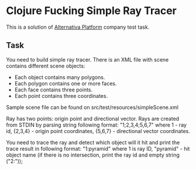 Clojure Fucking Simple Ray Tracer
=========================
This is a solution of [Alternativa Platform](http://alternativaplatform.com) company test task.

Task
----

You need to build simple ray tracer. There is an XML file with scene contains different scene objects:

* Each object contains many polygons.
* Each polygon contains one or more faces.
* Each face contains three points.
* Each point contains three coordinates.

Sample scene file can be found on src/test/resources/simpleScene.xml

Ray has two points: origin point and directional vector. Rays are created from STDIN by parsing string following format: "1;2,3,4;5,6,7" where 1 - ray id, {2,3,4} - origin point coordinates, {5,6,7} - directional vector coordinates.

You need to trace the ray and detect which object will it hit and print the trace result in following format: "1:pyramid" where 1 is ray ID, "pyramid" - hit object name (if there is no intersection, print the ray id and empty string ("2:"));